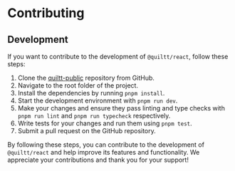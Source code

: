 # Contributing

## Development

If you want to contribute to the development of `@quiltt/react`, follow these steps:

1. Clone the [quiltt-public](https://github.com/quiltt/quiltt-public) repository from GitHub.
2. Navigate to the root folder of the project.
3. Install the dependencies by running `pnpm install`.
4. Start the development environment with `pnpm run dev`.
5. Make your changes and ensure they pass linting and type checks with `pnpm run lint` and `pnpm run typecheck` respectively.
6. Write tests for your changes and run them using `pnpm test`.
7. Submit a pull request on the GitHub repository.

By following these steps, you can contribute to the development of `@quiltt/react` and help improve its features and functionality. We appreciate your contributions and thank you for your support!
